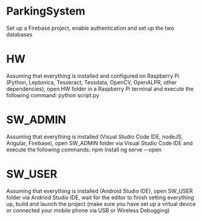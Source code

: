 # ParkingSystem

Set up a Firebase project, enable authentication and set up the two databases

# HW
Assuming that everything is installed and configured on Raspberry Pi (Python, Leptonica, Tesseract, Tessdata, OpenCV, OpenALPR, other dependencies),
open HW folder in a Raspberry Pi terminal and execute the following command:
python script.py

# SW_ADMIN
Assuming that everything is installed (Visual Studio Code IDE, nodeJS, Angular, Firebase),
open SW_ADMIN folder via Visual Studio Code IDE and execute the following commands:
npm install
ng serve --open

# SW_USER
Assuming that everything is installed (Android Studio IDE),
open SW_USER folder via Andriod Studio IDE, wait for the editor to finish setting everything up, build and launch the project (make sure you have set up a virtual device or connected your mobile phone via USB or Wireless Debugging)
